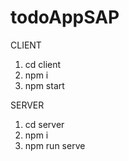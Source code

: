 # todoAppSAP

CLIENT
1. cd client
2. npm i
3. npm start

SERVER
1. cd server
2. npm i
3. npm run serve
